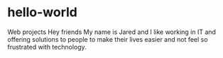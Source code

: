 # hello-world
Web projects
Hey friends
My name is Jared and I like working in IT and offering solutions to people to make their lives easier and not feel so frustrated with technology.

